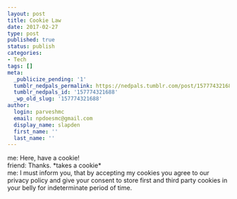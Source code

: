 ```yaml
---
layout: post
title: Cookie Law
date: 2017-02-27
type: post
published: true
status: publish
categories:
- Tech
tags: []
meta:
  _publicize_pending: '1'
  tumblr_nedpals_permalink: https://nedpals.tumblr.com/post/157774321688/cookie-law
  tumblr_nedpals_id: '157774321688'
  _wp_old_slug: '157774321688'
author:
  login: parveshmc
  email: npdoesmc@gmail.com
  display_name: slapden
  first_name: ''
  last_name: ''
---
```

<p>me: Here, have a cookie!<br />
friend: Thanks. *takes a cookie*<br />
me: I must inform you, that by accepting my cookies you agree to our privacy policy and give your consent to store first and third party cookies in your belly for indeterminate period of time.</p>
